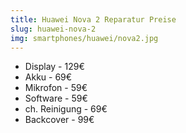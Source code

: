 ```yaml
---
title: Huawei Nova 2 Reparatur Preise
slug: huawei-nova-2
img: smartphones/huawei/nova2.jpg
---
```


- Display - 129€
- Akku - 69€
- Mikrofon - 59€
- Software - 59€
- ch. Reinigung - 69€
- Backcover - 99€